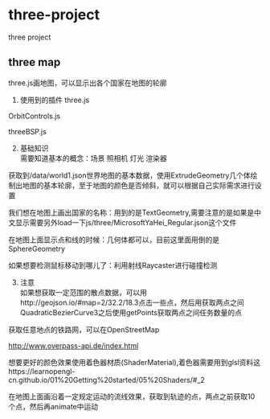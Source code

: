 # three-project
three  project 

## three map
three.js画地图，可以显示出各个国家在地图的轮廓 

1. 使用到的插件 
three.js 

OrbitControls.js 

threeBSP.js 


2. 基础知识  
需要知道基本的概念：场景 照相机 灯光 渲染器 

获取到/data/world1.json世界地图的基本数据，使用ExtrudeGeometry几个体绘制出地图的基本轮廓，至于地图的颜色是否倾斜，就可以根据自己实际需求进行设置 

我们想在地图上画出国家的名称：用到的是TextGeometry,需要注意的是如果是中文显示需要另外load一下js/three/MicrosoftYaHei_Regular.json这个文件 

在地图上面显示点和线的时候：几何体都可以，目前这里面用倒的是SphereGeometry  

如果想要检测鼠标移动到哪儿了：利用射线Raycaster进行碰撞检测  

3. 注意  
如果想获取一定范围的散点数据，可以用http://geojson.io/#map=2/32.2/18.3点击一些点，然后用获取两点之间QuadraticBezierCurve3之后使用getPoints获取两点之间任务数量的点

获取任意地点的铁路网，可以在OpenStreetMap 

http://www.overpass-api.de/index.html

想要更好的颜色效果使用着色器材质(ShaderMaterial),着色器需要用到glsl资料这https://learnopengl-cn.github.io/01%20Getting%20started/05%20Shaders/#_2

在地图上面画沿着一定规定运动的流线效果，获取到轨迹的点，两点之前获取10个点，然后再animate中运动




